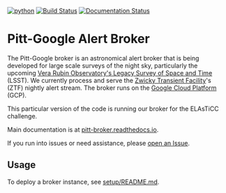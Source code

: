 [![python](https://img.shields.io/badge/python-3.7-g.svg)]()
[![Build Status](https://travis-ci.com/mwvgroup/Pitt-Google-Broker.svg?branch=master)](https://travis-ci.com/mwvgroup/Pitt-Google-Broker)
[![Documentation Status](https://readthedocs.org/projects/pitt-broker/badge/?version=latest)](https://pitt-broker.readthedocs.io/en/latest/?badge=latest)

# Pitt-Google Alert Broker

The Pitt-Google broker is an astronomical alert broker that is being developed for large scale surveys of the night sky, particularly the upcoming [Vera Rubin Observatory's Legacy Survey of Space and Time](https://www.lsst.org/) (LSST).
We currently process and serve the [Zwicky Transient Facility](https://www.ztf.caltech.edu/)'s (ZTF) nightly alert stream.
The broker runs on the [Google Cloud Platform](https://cloud.google.com) (GCP).

This particular version of the code is running our broker for the ELAsTiCC challenge.

Main documentation is at [pitt-broker.readthedocs.io](https://pitt-broker.readthedocs.io/).

If you run into issues or need assistance, please [open an Issue](https://github.com/mwvgroup/Pitt-Google-Broker/issues).

## Usage

To deploy a broker instance, see [setup/README.md](setup/README.md).
